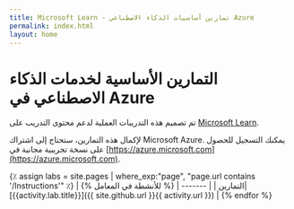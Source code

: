 ```yaml
---
title: Microsoft Learn - تمارين أساسيات الذكاء الاصطناعي Azure
permalink: index.html
layout: home
---
```


# التمارين الأساسية لخدمات الذكاء الاصطناعي في Azure

تم تصميم هذه التدريبات العملية لدعم محتوى التدريب على [Microsoft Learn](https://docs.microsoft.com/training/).

لإكمال هذه التمارين، ستحتاج إلى اشتراك Microsoft Azure. يمكنك التسجيل للحصول على نسخة تجريبية مجانية في [https://azure.microsoft.com](https://azure.microsoft.com).

{٪ assign labs = site.pages | where_exp:"page", "page.url contains '/Instructions'" ٪}
| التمارين |
| ------- | 
{% للأنشطة في المعامل %}| [{{activity.lab.title}}]({{ site.github.url }}{{ activity.url }}) |
{% endfor %}